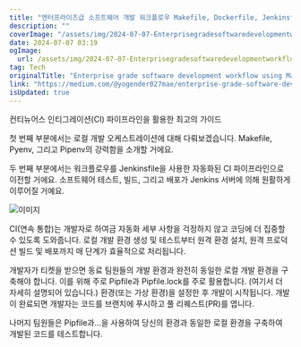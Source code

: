 ```yaml
---
title: "엔터프라이즈급 소프트웨어 개발 워크플로우 Makefile, Dockerfile, Jenkinsfile, Pipfile 사용법 - Part 1"
description: ""
coverImage: "/assets/img/2024-07-07-EnterprisegradesoftwaredevelopmentworkflowusingMakefileDockerfileJenkinsfilePipfilePart1_0.png"
date: 2024-07-07 03:19
ogImage:
  url: /assets/img/2024-07-07-EnterprisegradesoftwaredevelopmentworkflowusingMakefileDockerfileJenkinsfilePipfilePart1_0.png
tag: Tech
originalTitle: "Enterprise grade software development workflow using Makefile, Dockerfile, Jenkinsfile , Pipfile: Part 1"
link: "https://medium.com/@yogender027mae/enterprise-grade-software-development-workflow-using-makefile-dockerfile-jenkinsfile-pipfile-a32cd54013fd"
isUpdated: true
---
```


컨티뉴어스 인티그레이션(CI) 파이프라인을 활용한 최고의 가이드

첫 번째 부분에서는 로컬 개발 오케스트레이션에 대해 다뤄보겠습니다. Makefile, Pyenv, 그리고 Pipenv의 강력함을 소개할 거에요.

두 번째 부분에서는 워크플로우를 Jenkinsfile을 사용한 자동화된 CI 파이프라인으로 이전할 거에요. 소프트웨어 테스트, 빌드, 그리고 배포가 Jenkins 서버에 의해 원활하게 이루어질 거예요.

![이미지](/assets/img/2024-07-07-EnterprisegradesoftwaredevelopmentworkflowusingMakefileDockerfileJenkinsfilePipfilePart1_0.png)

<!-- seedividend - 사각형 -->

<ins class="adsbygoogle"
     style="display:block"
     data-ad-client="ca-pub-4877378276818686"
     data-ad-slot="1898504329"
     data-ad-format="auto"
     data-full-width-responsive="true"></ins>

<script>
     (adsbygoogle = window.adsbygoogle || []).push({});
</script>

CI(연속 통합)는 개발자로 하여금 자동화 세부 사항을 걱정하지 않고 코딩에 더 집중할 수 있도록 도와줍니다. 로컬 개발 환경 생성 및 테스트부터 원격 환경 설치, 원격 프로덕션 빌드 및 배포까지 매 단계가 효율적으로 처리됩니다.

개발자가 티켓을 받으면 동료 팀원들의 개발 환경과 완전히 동일한 로컬 개발 환경을 구축해야 합니다. 이를 위해 주로 Pipfile과 Pipfile.lock를 주로 활용합니다. (여기서 더 자세히 설명되어 있습니다.) 환경(또는 가상 환경)을 설정한 후 개발이 시작됩니다. 개발이 완료되면 개발자는 코드를 브랜치에 푸시하고 풀 리퀘스트(PR)를 엽니다.

나머지 팀원들은 Pipfile과...을 사용하여 당신의 환경과 동일한 로컬 환경을 구축하여 개발된 코드를 테스트합니다.
